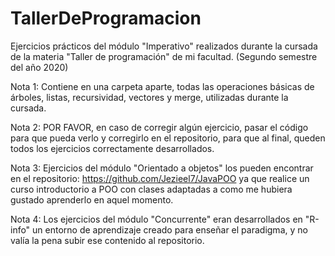 # TallerDeProgramacion
Ejercicios prácticos del módulo "Imperativo" realizados durante la cursada de la materia "Taller de programación" de mi facultad. (Segundo semestre del año 2020)

Nota 1: Contiene en una carpeta aparte, todas las operaciones básicas de árboles, listas, recursividad, vectores y merge, utilizadas durante la cursada.

Nota 2: POR FAVOR, en caso de corregir algún ejercicio, pasar el código para que pueda verlo y corregirlo en el repositorio, para que al final, queden todos los ejercicios correctamente desarrollados.

Nota 3: Ejercicios del módulo "Orientado a objetos" los pueden encontrar en el repositorio: https://github.com/Jezieel7/JavaPOO ya que realice un curso introductorio a POO con clases adaptadas a como me hubiera gustado aprenderlo en aquel momento.

Nota 4: Los ejercicios del módulo "Concurrente" eran desarrollados en "R-info" un entorno de aprendizaje creado para enseñar el paradigma, y no valía la pena subir ese contenido al repositorio.

